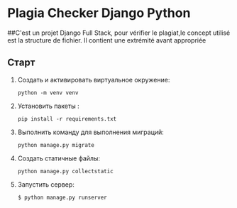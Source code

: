 # Plagia Checker Django Python
##C'est un projet Django Full Stack, pour vérifier le plagiat,le concept utilisé est la structure de fichier. Il contient une extrémité avant appropriée

## Старт

1. Создать и активировать виртуальное окружение:

    `python -m venv venv`

2. Установить пакеты :

    `pip install -r requirements.txt`

3. Выполнить команду для выполнения миграций:

    `python manage.py migrate`

4. Создать статичные файлы: 

    `python manage.py collectstatic`
    

5. Запустить сервер:
    
    `$ python manage.py runserver`
